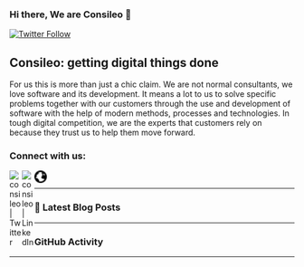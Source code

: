 ### Hi there, We are Consileo 👋

[![Twitter Follow](https://img.shields.io/twitter/follow/consileo?color=1DA1F2&logo=twitter&style=for-the-badge)](https://twitter.com/consileo)

## Consileo: getting digital things done

For us this is more than just a chic claim. We are not normal consultants, we love software and its development. It means a lot to us to solve specific problems together with our customers through the use and development of software with the help of modern methods, processes and technologies. In tough digital competition, we are the experts that customers rely on because they trust us to help them move forward.

### Connect with us:

[<img align="left" alt="consileo | Twitter" width="22px" src="https://cdn.jsdelivr.net/npm/simple-icons@v3/icons/twitter.svg" />][twitter]
[<img align="left" alt="consileo | LinkedIn" width="22px" src="https://cdn.jsdelivr.net/npm/simple-icons@v3/icons/linkedin.svg" />][linkedin]
[<img align="left" alt="consileo" width="22px" src="https://raw.githubusercontent.com/iconic/open-iconic/master/svg/globe.svg" />][website]

<br />

---

### 📕 Latest Blog Posts

<!-- BLOG-POST-LIST:START -->
<!-- BLOG-POST-LIST:END -->

---

### GitHub Activity

<!-- START_SECTION:activity -->
<!-- END_SECTION:activity -->

---

[website]: https://www.consileo.de
[blog]: https://www.consileo.de/blog/
[twitter]: https://twitter.com/consileo
[linkedin]: https://www.linkedin.com/company/consileo-gmbh-co-kg/
